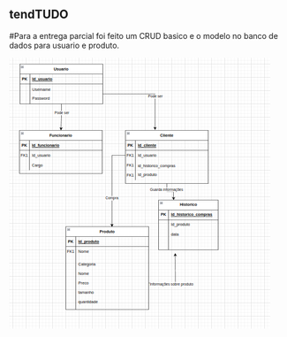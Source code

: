 ## tendTUDO
#Para a entrega parcial foi feito um CRUD basico e o modelo no banco de dados para usuario e produto.

![Modelagem do banco](image.png)
